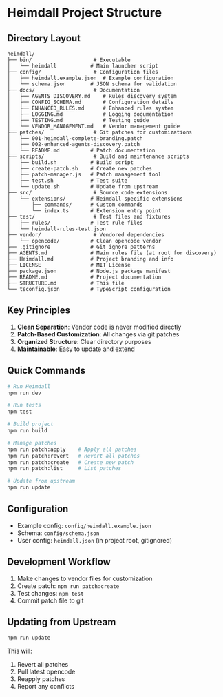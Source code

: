 # Heimdall Project Structure

## Directory Layout

```
heimdall/
├── bin/                    # Executable
│   └── heimdall           # Main launcher script
├── config/                 # Configuration files
│   ├── heimdall.example.json  # Example configuration
│   └── schema.json        # JSON schema for validation
├── docs/                   # Documentation
│   ├── AGENTS_DISCOVERY.md    # Rules discovery system
│   ├── CONFIG_SCHEMA.md       # Configuration details
│   ├── ENHANCED_RULES.md      # Enhanced rules system
│   ├── LOGGING.md             # Logging documentation
│   ├── TESTING.md             # Testing guide
│   └── VENDOR_MANAGEMENT.md   # Vendor management guide
├── patches/                # Git patches for customizations
│   ├── 001-heimdall-complete-branding.patch
│   ├── 002-enhanced-agents-discovery.patch
│   └── README.md          # Patch documentation
├── scripts/                # Build and maintenance scripts
│   ├── build.sh           # Build script
│   ├── create-patch.sh    # Create new patches
│   ├── patch-manager.js   # Patch management tool
│   ├── test.sh            # Test suite
│   └── update.sh          # Update from upstream
├── src/                    # Source code extensions
│   └── extensions/        # Heimdall-specific extensions
│       ├── commands/      # Custom commands
│       └── index.ts       # Extension entry point
├── test/                   # Test files and fixtures
│   ├── rules/             # Test rule files
│   └── heimdall-rules-test.json
├── vendor/                 # Vendored dependencies
│   └── opencode/          # Clean opencode vendor
├── .gitignore             # Git ignore patterns
├── AGENTS.md              # Main rules file (at root for discovery)
├── Heimdall.md            # Project branding and info
├── LICENSE                # MIT License
├── package.json           # Node.js package manifest
├── README.md              # Project documentation
├── STRUCTURE.md           # This file
└── tsconfig.json          # TypeScript configuration
```

## Key Principles

1. **Clean Separation**: Vendor code is never modified directly
2. **Patch-Based Customization**: All changes via git patches
3. **Organized Structure**: Clear directory purposes
4. **Maintainable**: Easy to update and extend

## Quick Commands

```bash
# Run Heimdall
npm run dev

# Run tests
npm test

# Build project
npm run build

# Manage patches
npm run patch:apply    # Apply all patches
npm run patch:revert   # Revert all patches
npm run patch:create   # Create new patch
npm run patch:list     # List patches

# Update from upstream
npm run update
```

## Configuration

- Example config: `config/heimdall.example.json`
- Schema: `config/schema.json`
- User config: `heimdall.json` (in project root, gitignored)

## Development Workflow

1. Make changes to vendor files for customization
2. Create patch: `npm run patch:create`
3. Test changes: `npm test`
4. Commit patch file to git

## Updating from Upstream

```bash
npm run update
```

This will:
1. Revert all patches
2. Pull latest opencode
3. Reapply patches
4. Report any conflicts